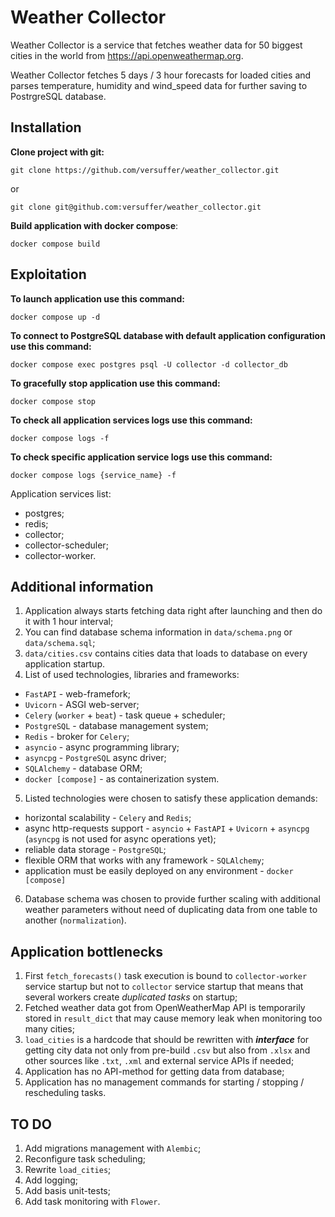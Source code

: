 Weather Collector
================================
Weather Collector is a service that fetches weather data for 50 biggest cities in the world from https://api.openweathermap.org.

Weather Collector fetches 5 days / 3 hour forecasts for loaded cities and parses temperature, humidity and wind_speed data for further saving to PostrgreSQL database.

Installation
------------
**Clone project with git:**

    git clone https://github.com/versuffer/weather_collector.git

or

    git clone git@github.com:versuffer/weather_collector.git

**Build application with docker compose**:

    docker compose build

Exploitation
------------
**To launch application use this command:**

    docker compose up -d

**To connect to PostgreSQL database with default application configuration use this command:**

    docker compose exec postgres psql -U collector -d collector_db

**To gracefully stop application use this command:**

    docker compose stop

**To check all application services logs use this command:**

    docker compose logs -f

**To check specific application service logs use this command:**

    docker compose logs {service_name} -f

Application services list:

- postgres;
- redis;
- collector;
- collector-scheduler;
- collector-worker.

Additional information
----------------------
1. Application always starts fetching data right after launching and then do it with 1 hour interval;
2. You can find database schema information in `data/schema.png` or `data/schema.sql`;
3. `data/cities.csv` contains cities data that loads to database on every application startup.
4. List of used technologies, libraries and frameworks:
- `FastAPI` - web-framefork;
- `Uvicorn` - ASGI web-server;
- `Celery` (`worker` + `beat`) - task queue + scheduler;
- `PostgreSQL` - database management system;
- `Redis` - broker for `Celery`;
- `asyncio` - async programming library;
- `asyncpg` - `PostgreSQL` async driver;
- `SQLAlchemy` - database ORM;
- `docker [compose]` - as containerization system.
5. Listed technologies were chosen to satisfy these application demands:
- horizontal scalability - `Celery` and `Redis`;
- async http-requests support - `asyncio` + `FastAPI` + `Uvicorn` + `asyncpg` (`asyncpg` is not used for async operations yet);
- reliable data storage - `PostgreSQL`;
- flexible ORM that works with any framework - `SQLAlchemy`;
- application must be easily deployed on any environment - `docker [compose]`  

6. Database schema was chosen to provide further scaling with additional weather parameters without need of duplicating data from one table to another (`normalization`).

Application bottlenecks
----------------------
1. First `fetch_forecasts()` task execution is bound to `collector-worker` service startup but not to `collector` service startup that means that several workers create *duplicated tasks* on startup;
2. Fetched weather data got from OpenWeatherMap API is temporarily stored in `result_dict` that may cause memory leak when monitoring too many cities;
3. `load_cities` is a hardcode that should be rewritten with ***interface*** for getting city data not only from pre-build `.csv` but also from `.xlsx` and other sources like `.txt`, `.xml` and external service APIs if needed;
4. Application has no API-method for getting data from database;
5. Application has no management commands for starting / stopping / rescheduling tasks.

TO DO
----------------------
1. Add migrations management with `Alembic`;
2. Reconfigure task scheduling;
3. Rewrite `load_cities`;
4. Add logging;
5. Add basis unit-tests;
6. Add task monitoring with `Flower`.
